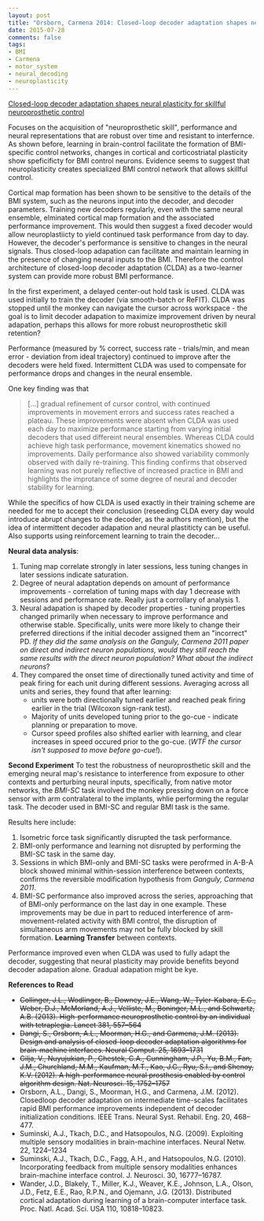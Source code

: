 ```yaml
---
layout: post
title: "Orsborn, Carmena 2014: Closed-loop decoder adaptation shapes neural plasticity for skillful neuroprosthetic control"
date: 2015-07-28
comments: false
tags:
- BMI
- Carmena
- motor_system
- neural_decoding
- neuroplasticity
---
```


[Closed-loop decoder adaptation shapes neural plasticity for skillful neuroprosthetic control](http://www.cell.com/neuron/abstract/S0896-6273(14)00363-8)

Focuses on the acquisition of "neuroprosthetic skill", performance and neural representations that are robust over time and resistant to interfernce. As shown before, learning in brain-control facilitate the formation of BMI-specific control networks, changes in cortical and corticostriatal plasticity show speficificty for BMI control neurons. Evidence seems to suggest that neuroplasticity creates specialized BMI control network that allows skillful control.

Cortical map formation has been shown to be sensitive to the details of the BMI system, such as the neurons input into the decoder, and decoder parameters. Training new decoders regularly, even with the same neural ensemble, elminated cortical map formation and the associated performance improvement. This would then suggest a fixed decoder would allow neuroplastiicty to yield continued task performance from day to day. However, the decoder's performance is sensitive to changes in the neural signals. Thus closed-loop adapation can facilitate and maintain learning in the presence of changing neural inputs to the BMI. Therefore the control architecture of closed-loop decoder adaptation (CLDA) as a two-learner system can provide more robust BMI performance. 

In the first experiment, a delayed center-out hold task is used. CLDA was used initially to train the decoder (via smooth-batch or ReFIT). CLDA was stopped until the monkey can navigate the cursor across workspace - the goal is to limit decoder adapation to maximize improvement driven by neural adapation, perhaps this allows for more robust neuroprosthetic skill retention?

Performance (measured by % correct, success rate - trials/min, and mean error - deviation from ideal trajectory) continued to improve after the decoders were held fixed. Intermittent CLDA was used to compensate for performance drops and changes in the neural ensemble.

One key finding was that 
    
> [...] gradual refinement of cursor control, with continued improvements in movement errors and success rates reached a plateau. These improvements were absent when CLDA was used each day to maximize performance starting from varying initial decoders that used differeint neural ensembles. Whereas CLDA could achieve high task performance, movement kinematics showed no improvements. Daily performance also showed variability commonly observed with daily re-training. This finding confirms that observed learning was not purely reflective of increased practice in BMI and highlights the improtance of some degree of neural and decoder stability for learning.

While the specifics of how CLDA is used exactly in their training scheme are needed for me to accept their conclusion (reseeding CLDA every day would introduce abrupt changes to the decoder, as the authors mention), but the idea of intermittent decoder adapation and neural plastiticty can be useful. Also supports using reinforcement learning to train the decoder...

**Neural data analysis**:

1. Tuning map correlate strongly in later sessions, less tuning changes in later sessions indicate saturation.
2. Degree of neural adaptation depends on amount of performance improvements - correlation of tuning maps with day 1 decrease with sessions and performance rate. Really just a corrollary of analysis 1.
3. Neural adapation is shaped by decoder properties - tuning properties changed primarily when necessary to improve performance and otherwise stable. Specifically, units were more likely to change their preferred directions if the initial decoder assigned them an "incorrect" PD. *If they did the same analysis on the Ganguly, Carmena 2011 paper on direct and indirect neuron populations, would they still reach the same results with the direct neuron population? What about the indirect neurons*?
4. They compared the onset time of directionally tuned activity and time of peak firing for each unit during different sessions. Averaging across all units and series, they found that after learning:  
    * units were both directionally tuned earlier and reached peak firing earlier in the trial (Wilcoxon sign-rank test).
    * Majority of units developed tuning prior to the go-cue - indicate planning or preparation to move.
    * Cursor speed profiles also shifted earlier with learning, and clear increases in speed occured prior to the go-cue. (*WTF the cursor isn't supposed to move before go-cue!*).

**Second Experiment**
To test the robustness of neuroprosthetic skill and the emerging neural map's resistance to interference from exposure to other contexts and perturbing neural inputs, specifically, from native motor networks, the *BMI-SC* task involved the monkey pressing down on a force sensor with arm contralateral to the implants, whlie performing the regular task. The decoder used in BMI-SC and regular BMI task is the same.

Results here include:
1. Isometric force task significantly disrupted the task performance.
2. BMI-only performance and learning not disrupted by performing the BMI-SC task in the same day.
3. Sessions in which BMI-only and BMI-SC tasks were perofrmed in A-B-A block showed minimal within-session interference between contexts, confirms the reversible modification hypothesis from *Ganguly, Carmena 2011*.
4. BMI-SC performance also improved across the series, approaching that of BMI-only performance on the last day in one example. These improvements may be due in part to reduced interference of arm-movement-related activity with BMI control, the disruption of simultaneous arm movements may not be fully blocked by skill formation. **Learning Transfer** between contexts.

Performance improved even when CLDA was used to fully adapt the decoder, suggesting that neural plasticity may provide benefits beyond decoder adapation alone. Gradual adapation might be kye.

**References to Read**

* ~~Collinger, J.L., Wodlinger, B., Downey, J.E., Wang, W., Tyler-Kabara, E.C., Weber, D.J., McMorland, A.J., Velliste, M., Boninger, M.L., and Schwartz, A.B. (2013). High-performance neuroprosthetic control by an individual with tetraplegia. Lancet 381, 557–564~~
* ~~Dangi, S., Orsborn, A.L., Moorman, H.G., and Carmena, J.M. (2013). Design and analysis of closed-loop decoder adaptation algorithms for brain-machine interfaces. Neural Comput. 25, 1693–1731~~
* ~~Gilja, V., Nuyujukian, P., Chestek, C.A., Cunningham, J.P., Yu, B.M., Fan, J.M., Churchland, M.M., Kaufman, M.T., Kao, J.C., Ryu, S.I., and Shenoy, K.V. (2012). A high-performance neural prosthesis enabled by control algorithm design. Nat. Neurosci. 15, 1752–1757~~
* Orsborn, A.L., Dangi, S., Moorman, H.G., and Carmena, J.M. (2012). Closedloop decoder adaptation on intermediate time-scales facilitates rapid BMI performance improvements independent of decoder initialization conditions. IEEE Trans. Neural Syst. Rehabil. Eng. 20, 468–477.
* Suminski, A.J., Tkach, D.C., and Hatsopoulos, N.G. (2009). Exploiting multiple sensory modalities in brain-machine interfaces. Neural Netw. 22, 1224–1234
* Suminski, A.J., Tkach, D.C., Fagg, A.H., and Hatsopoulos, N.G. (2010). Incorporating feedback from multiple sensory modalities enhances brain-machine interface control. J. Neurosci. 30, 16777–16787.
* Wander, J.D., Blakely, T., Miller, K.J., Weaver, K.E., Johnson, L.A., Olson, J.D., Fetz, E.E., Rao, R.P.N., and Ojemann, J.G. (2013). Distributed cortical adaptation during learning of a brain-computer interface task. Proc. Natl. Acad. Sci. USA 110, 10818–10823.
